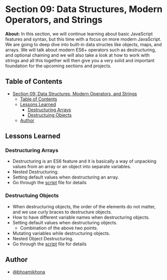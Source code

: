 # Section 09: Data Structures, Modern Operators, and Strings

**About:** In this section, we will continue learning about basic JavaScript features and syntax, but this time with a focus on more modern JavaScript. We are going to deep dive into built-in data structes like objects, maps, and arrays. We will talk about modern ES6+ operators such as destructuring, and optional chaining and we will also take a look at how to work with strings and all this together will then give you a very solid and important foundation for the upcoming sections and projects.

## Table of Contents

- [Section 09: Data Structures, Modern Operators, and Strings](#section-09-data-structures-modern-operators-and-strings)
  - [Table of Contents](#table-of-contents)
  - [Lessons Learned](#lessons-learned)
    - [Destructuring Arrays](#destructuring-arrays)
    - [Destructuing Objects](#destructuing-objects)
  - [Author](#author)

## Lessons Learned

### Destructuring Arrays

- Destructuring is an ES6 feature and it is basically a way of unpacking values from an array or an object into separate variables.
- Nested Destructuring.
- Setting default values when destructuring an array.
- Go through the [script](./script.js) file for details

### Destructuing Objects

- When destructuring objects, the order of the elements do not matter, and we use curly braces to destructure objects.
- How to have different variable names when destructuring objects.
- Setting default values when destructuring objects.
  - Combination of the above two points.
- Mutating variables while destructuring objects.
- Nested Object Destructuring.
- Go through the [script](./script.js) file for details

## Author

- [@bhoamikhona](https://github.com/bhoamikhona)
